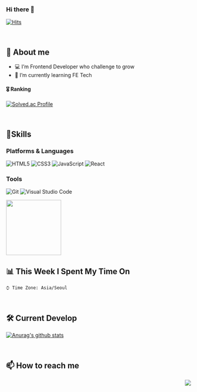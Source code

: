 ### Hi there 👋

<!--조회수-->

[![Hits](https://hits.seeyoufarm.com/api/count/incr/badge.svg?url=https%3A%2F%2Fgithub.com%2Fjinhuikim&count_bg=%23DA69AC&title_bg=%23000000&icon=&icon_color=%23E7E7E7&title=hits&edge_flat=false)](https://hits.seeyoufarm.com)

<!--
**JinhuiKim/jinhuikim** is a ✨ _special_ ✨ repository because its `README.md` (this file) appears on your GitHub profile.

Here are some ideas to get you started:

- 🔭 I’m currently working on ...
- 🌱 I’m currently learning ...
- 👯 I’m looking to collaborate on ...
- 🤔 I’m looking for help with ...
- 💬 Ask me about ...
- 📫 How to reach me: ...
- 😄 Pronouns: ...
- ⚡ Fun fact: ...
https://github.com/alexandresanlim/Badges4-README.md-Profile
-->

<br/>

## 💬 About me

- 💻 I’m Frontend Developer who challenge to grow
- 🌱 I’m currently learning FE Tech

<!--백준티어-->

#### 🎖️ Ranking

[![Solved.ac Profile](http://mazassumnida.wtf/api/v2/generate_badge?boj=kimjinhui)](https://solved.ac/kimjinhui/)

<br />

## 💪Skills

### Platforms & Languages

<!--자바스크립트 배지-->

![HTML5](https://img.shields.io/badge/HTML5-E34F26.svg?&style=for-the-badge&logo=HTML5&logoColor=white)
![CSS3](https://img.shields.io/badge/CSS3-1572B6.svg?&style=for-the-badge&logo=CSS3&logoColor=white)
![JavaScript](https://img.shields.io/badge/JavaScript-F7DF1E.svg?&style=for-the-badge&logo=JavaScript&logoColor=white)
![React](https://img.shields.io/badge/React-61DAFB.svg?&style=for-the-badge&logo=React&logoColor=white)

### Tools

<!--비쥬얼스튜디오-->

![Git](https://img.shields.io/badge/Git-F05032.svg?&style=for-the-badge&logo=Git&logoColor=white)
![Visual Studio Code](https://img.shields.io/badge/Visual%20Studio%20Code-007ACC.svg?&style=for-the-badge&logo=Visual%20Studio%20Code&logoColor=white)

<!--언어사용량-->
<img height="150em" src="https://github-readme-stats.vercel.app/api/top-langs/?username=jinhuikim&hide=java&layout=compact&theme=onedark">

<br />

## 📊 **This Week I Spent My Time On**

```text
⌚︎ Time Zone: Asia/Seoul
```

<br/>

## 🛠️ Current Develop

[![Anurag's github stats](https://github-readme-stats.vercel.app/api?username=jinhuikim&show_icons=true&theme=radical)](https://github.com/anuraghazra/github-readme-stats)

<br/>

## 📫 How to reach me

<p align="right">
  <!-- <a href="https://velog.io/@jinhuikim"><img src="https://img.shields.io/badge/Tech%20blog-11B48A?style=flat-square&logo=Vimeo&logoColor=white&link=https://velog.io/@jinhuikim"/></a>&nbsp -->
  <a href="mailto:public.jinhui.kim@gmail.com"><img src="https://img.shields.io/badge/Gmail-d14836?style=flat-square&logo=Gmail&logoColor=white&link=viliketh1s98@naver.com"/></a>
</p>
